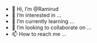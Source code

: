 - 👋 Hi, I’m @Ramirud
- 👀 I’m interested in ...
- 🌱 I’m currently learning ...
- 💞️ I’m looking to collaborate on ...
- 📫 How to reach me ...

<!---
Ramirud/Ramirud is a ✨ special ✨ repository because its `README.md` (this file) appears on your GitHub profile.
You can click the Preview link to take a look at your changes.
--->
